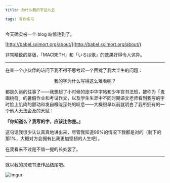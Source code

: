 ```yaml
---
title: 为什么我的字这么丑

tags: 写作练习
---
```

今天确实被一个 blog 站惊艳到了。

[http://babel.soimort.org/about/](http://babel.soimort.org/about/)

非常精致的排版，「MACBETH」和「いろは歌」的效果好得令人诧异。

******

在某一个小伙伴的诘问下我不得不思考起一个困扰了我大半生的问题：

<p style="text-align: center;">我的字为什么写得这么难看呢？</p>

都是久远的往事了——我想起了小时候的庞中华字帖和少年宫书法班，被称为「鬼画桃符」的暑假作业和考试作文，以及学生生涯中不同时期语文老师看到我写的字时脸上肌肉的颤动和发自喉咙深处的叹息——大概很早以前就明白了我所拥有的一个他人无法企及的天赋：

**『你知道么？我写的字，应该比你差。』**

这句话我很少认认真真地讲出来，尽管我知道99%的情况下我都是对的（剩下的那1%，大概对方会拥有比我更加坚韧的人生吧）。

在我看来不过是不值一提的长处罢了。

******

就以我的灵魂书法作品结尾吧。

![Imgur](http://i.imgur.com/giF1ahf.jpg)